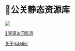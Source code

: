 # 🌌公关静态资源库

[![](https://data.jsdelivr.com/v1/package/gh/xu-ux/common/badge)](https://www.jsdelivr.com/package/gh/xu-ux/common)

[🔗资源访问监测](https://www.jsdelivr.com/package/gh/xu-ux/common)

[关于jsdelivr]()
